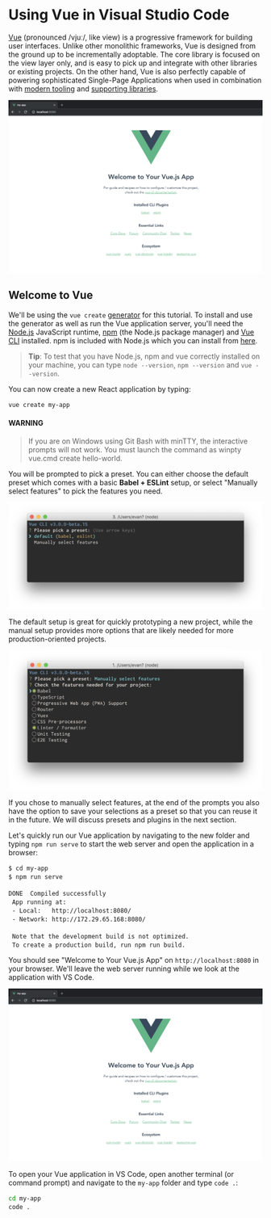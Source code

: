 # Using Vue in Visual Studio Code

[Vue]() (pronounced /vjuː/, like view) is a progressive framework for building user interfaces. Unlike other monolithic frameworks, Vue is designed from the ground up to be incrementally adoptable. The core library is focused on the view layer only, and is easy to pick up and integrate with other libraries or existing projects. On the other hand, Vue is also perfectly capable of powering sophisticated Single-Page Applications when used in combination with [modern tooling]() and [supporting libraries]().

![welcome to Vue](images/vue/cli-my-app.png)

## Welcome to Vue

We'll be using the `vue create` [generator](https://cli.vuejs.org/guide/creating-a-project.html#vue-create) for this tutorial. To install and use the generator as well as run the Vue application server, you'll need the [Node.js](https://nodejs.org/) JavaScript runtime, [npm](https://www.npmjs.com/) (the Node.js package manager) and [Vue CLI](https://cli.vuejs.org/guide/installation.html) installed. npm is included with Node.js which you can install from [here](https://nodejs.org/en/download/).

>**Tip**: To test that you have Node.js, npm and vue correctly installed on your machine, you can type `node --version`, `npm --version` and `vue --version`.

You can now create a new React application by typing:

```bash
vue create my-app
```

#### WARNING
> If you are on Windows using Git Bash with minTTY, the interactive prompts will not work. You must launch the command as winpty vue.cmd create hello-world.

You will be prompted to pick a preset. You can either choose the default preset which comes with a basic **Babel + ESLint** setup, or select "Manually select features" to pick the features you need.

![CLI New Project](images/vue/cli-new-project.png)

The default setup is great for quickly prototyping a new project, while the manual setup provides more options that are likely needed for more production-oriented projects.

![CLI Features](images/vue/cli-select-features.png)

If you chose to manually select features, at the end of the prompts you also have the option to save your selections as a preset so that you can reuse it in the future. We will discuss presets and plugins in the next section.

Let's quickly run our Vue application by navigating to the new folder and typing `npm run serve` to start the web server and open the application in a browser:

```bash
$ cd my-app
$ npm run serve

DONE  Compiled successfully                                                                                                              
 App running at:
 - Local:   http://localhost:8080/
 - Network: http://172.29.65.168:8080/

 Note that the development build is not optimized.
 To create a production build, run npm run build.
```

You should see "Welcome to Your Vue.js App" on `http://localhost:8080` in your browser. We'll leave the web server running while we look at the application with VS Code.

![CLI My App](images/vue/cli-my-app.png)

To open your Vue application in VS Code, open another terminal (or command prompt) and navigate to the `my-app` folder and type `code .`:

```bash
cd my-app
code .
```
